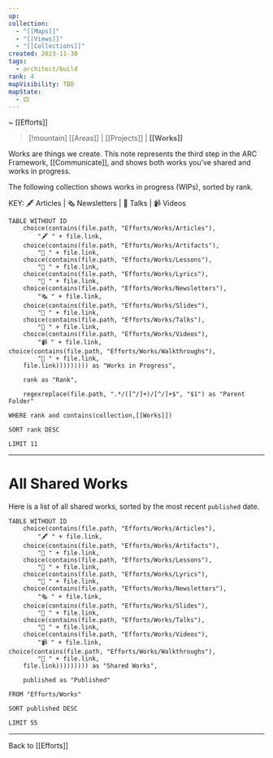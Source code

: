 ```yaml
---
up: 
collection:
  - "[[Maps]]"
  - "[[Views]]"
  - "[[Collections]]"
created: 2023-11-30
tags:
  - architect/build
rank: 4
mapVisibility: TBD
mapState:
  - 🟨
---
```

~ [[Efforts]] 

> [!mountain] [[Areas]] | [[Projects]] | **[[Works]]** 

Works are things we create. This note represents the third step in the ARC Framework, [[Communicate]], and shows both works you've shared and works in progress. 

The following collection shows works in progress (WIPs), sorted by rank. 

KEY: 🖋️ Articles | 🗞️ Newsletters | 🎤 Talks | 📹 Videos

```dataview
TABLE WITHOUT ID
	choice(contains(file.path, "Efforts/Works/Articles"), 
		"🖋️ " + file.link,
	choice(contains(file.path, "Efforts/Works/Artifacts"), 
		"💠 " + file.link,
	choice(contains(file.path, "Efforts/Works/Lessons"), 
		"📓 " + file.link,
	choice(contains(file.path, "Efforts/Works/Lyrics"),
		"🎵 " + file.link,
	choice(contains(file.path, "Efforts/Works/Newsletters"),
		"🗞️ " + file.link,
	choice(contains(file.path, "Efforts/Works/Slides"),
		"🛝 " + file.link,
	choice(contains(file.path, "Efforts/Works/Talks"),
		"🎤 " + file.link,
	choice(contains(file.path, "Efforts/Works/Videos"),
		"📹 " + file.link,
choice(contains(file.path, "Efforts/Works/Walkthroughs"),
		"🥾 " + file.link,
	file.link))))))))) as "Works in Progress",
	
    rank as "Rank",

	regexreplace(file.path, ".*/([^/]+)/[^/]+$", "$1") as "Parent Folder"

WHERE rank and contains(collection,[[Works]]) 

SORT rank DESC

LIMIT 11
```



---



# All Shared Works

Here is a list of all shared works, sorted by the most recent `published` date.

```dataview
TABLE WITHOUT ID
	choice(contains(file.path, "Efforts/Works/Articles"), 
		"🖋️ " + file.link,
	choice(contains(file.path, "Efforts/Works/Artifacts"), 
		"💠 " + file.link,
	choice(contains(file.path, "Efforts/Works/Lessons"), 
		"📓 " + file.link,
	choice(contains(file.path, "Efforts/Works/Lyrics"),
		"🎵 " + file.link,
	choice(contains(file.path, "Efforts/Works/Newsletters"),
		"🗞️ " + file.link,
	choice(contains(file.path, "Efforts/Works/Slides"),
		"🛝 " + file.link,
	choice(contains(file.path, "Efforts/Works/Talks"),
		"🎤 " + file.link,
	choice(contains(file.path, "Efforts/Works/Videos"),
		"📹 " + file.link,
choice(contains(file.path, "Efforts/Works/Walkthroughs"),
		"🥾 " + file.link,
	file.link))))))))) as "Shared Works",
	
    published as "Published"
    
FROM "Efforts/Works"

SORT published DESC

LIMIT 55
```

---


Back to [[Efforts]] 